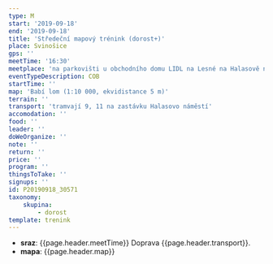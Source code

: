 ```yaml
---
type: M
start: '2019-09-18'
end: '2019-09-18'
title: 'Středeční mapový trénink (dorost+)'
place: Svinošice
gps: ''
meetTime: '16:30'
meetplace: 'na parkovišti u obchodního domu LIDL na Lesné na Halasově náměstí'
eventTypeDescription: COB
startTime: ''
map: 'Babí lom (1:10 000, ekvidistance 5 m)'
terrain: ''
transport: 'tramvají 9, 11 na zastávku Halasovo náměstí'
accomodation: ''
food: ''
leader: ''
doWeOrganize: ''
note: ''
return: ''
price: ''
program: ''
thingsToTake: ''
signups: ''
id: P20190918_30571
taxonomy:
    skupina:
        - dorost
template: trenink
---
```

* **sraz**: {{page.header.meetTime}} Doprava {{page.header.transport}}.
* **mapa**: {{page.header.map}}
